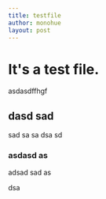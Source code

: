 ```yaml
---
title: testfile  
author: monohue  
layout: post
---
```


# It's a test file.

asdasdffhgf

## dasd sad
sad sa
sa dsa
 sd 

### asdasd as
adsad 
sad
 as

dsa 
